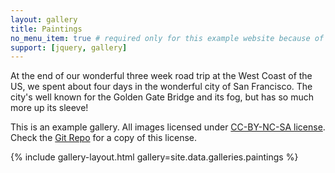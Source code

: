 ```yaml
---
layout: gallery
title: Paintings
no_menu_item: true # required only for this example website because of menu construction
support: [jquery, gallery]
---
```


At the end of our wonderful three week road trip at the West Coast of the US, we spent about four days in the wonderful city of San Francisco. The city's well known for the Golden Gate Bridge and its fog, but has so much more up its sleeve!

This is an example gallery. All images licensed under [CC-BY-NC-SA license][license]. Check the [Git Repo][repo] for a copy of this license.

{% include gallery-layout.html gallery=site.data.galleries.paintings %}

[license]: http://creativecommons.org/licenses/by-nc-sa/4.0/
[repo]: https://github.com/opieters/jekyll-gallery-example
